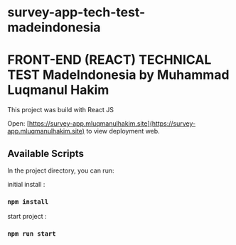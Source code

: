 # survey-app-tech-test-madeindonesia

# FRONT-END (REACT) TECHNICAL TEST MadeIndonesia by Muhammad Luqmanul Hakim

This project was build with React JS

Open:  [https://survey-app.mluqmanulhakim.site](https://survey-app.mluqmanulhakim.site) to view deployment web.

## Available Scripts

In the project directory, you can run:

initial install : 
### `npm install`


start project : 
### `npm run start`

